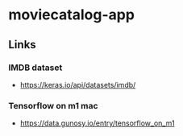 # moviecatalog-app

## Links
### IMDB dataset
- https://keras.io/api/datasets/imdb/

### Tensorflow on m1 mac
- https://data.gunosy.io/entry/tensorflow_on_m1